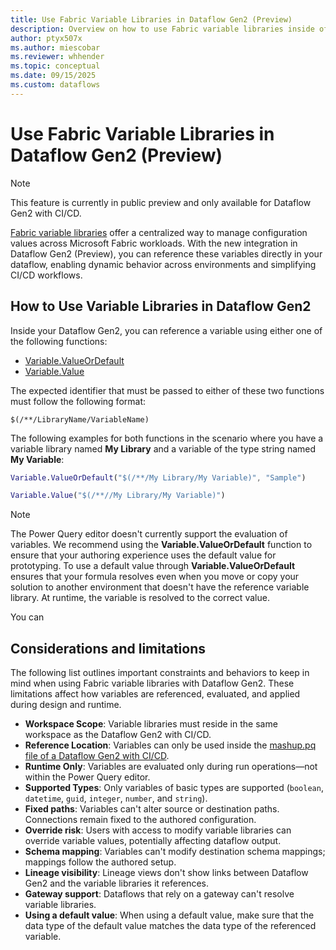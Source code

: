 ```yaml
---
title: Use Fabric Variable Libraries in Dataflow Gen2 (Preview)
description: Overview on how to use Fabric variable libraries inside of a Dataflow Gen2 with CI/CD.
author: ptyx507x
ms.author: miescobar
ms.reviewer: whhender
ms.topic: conceptual
ms.date: 09/15/2025
ms.custom: dataflows
---
```

# Use Fabric Variable Libraries in Dataflow Gen2 (Preview)

>[!NOTE]
>This feature is currently in public preview and only available for Dataflow Gen2 with CI/CD.

[Fabric variable libraries](/docs/cicd/variable-library/variable-library-overview.md) offer a centralized way to manage configuration values across Microsoft Fabric workloads. With the new integration in Dataflow Gen2 (Preview), you can reference these variables directly in your dataflow, enabling dynamic behavior across environments and simplifying CI/CD workflows.

## How to Use Variable Libraries in Dataflow Gen2

Inside your Dataflow Gen2, you can reference a variable using either one of the following functions:
* [Variable.ValueOrDefault](/powerquery-m/variable-valueordefault)
* [Variable.Value](/powerquery-m/variable-value)

The expected identifier that must be passed to either of these two functions must follow the following format:
```
$(/**/LibraryName/VariableName)
```

The following examples for both functions in the scenario where you have a variable library named **My Library** and a variable of the type string named **My Variable**:

```M code 
Variable.ValueOrDefault("$(/**/My Library/My Variable)", "Sample")
```

```M code
Variable.Value("$(/**//My Library/My Variable)")
```

>[!NOTE]
>The Power Query editor doesn't currently support the evaluation of variables. We recommend using the **Variable.ValueOrDefault** function to ensure that your authoring experience uses the default value for prototyping. 
>To use a default value through **Variable.ValueOrDefault** ensures that your formula resolves even when you move or copy your solution to another environment that doesn't have the reference variable library.
>At runtime, the variable is resolved to the correct value.

You can 


## Considerations and limitations

The following list outlines important constraints and behaviors to keep in mind when using Fabric variable libraries with Dataflow Gen2. These limitations affect how variables are referenced, evaluated, and applied during design and runtime.

* **Workspace Scope**: Variable libraries must reside in the same workspace as the Dataflow Gen2 with CI/CD.
* **Reference Location**: Variables can only be used inside the [mashup.pq file of a Dataflow Gen2 with CI/CD](rest/api/fabric/articles/item-management/definitions/dataflow-definition#mashup-contentdetails-example).
* **Runtime Only**: Variables are evaluated only during run operations—not within the Power Query editor.
* **Supported Types**: Only variables of basic types are supported (`boolean`, `datetime`, `guid`, `integer`, `number`, and `string`).
* **Fixed paths**: Variables can't alter source or destination paths. Connections remain fixed to the authored configuration.
* **Override risk**: Users with access to modify variable libraries can override variable values, potentially affecting dataflow output.
* **Schema mapping**: Variables can't modify destination schema mappings; mappings follow the authored setup.
* **Lineage visibility**: Lineage views don't show links between Dataflow Gen2 and the variable libraries it references.
* **Gateway support**: Dataflows that rely on a gateway can't resolve variable libraries.
* **Using a default value**: When using a default value, make sure that the data type of the default value matches the data type of the referenced variable.